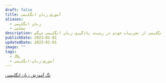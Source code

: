 ```yaml
---
draft: false
title: آموزش زبان انگلیسی
aliases:
  - زبان انگلیسی
  - معلمی
description: به عنوان معلم انگلیسی از تجربیات خودم در زمینه یادگیری زبان انگلیسی میگم.
publishDate: 2023-01-01
updatedDate: 2023-01-01
image: ""
tags:
  - بلاگ
  - آموزش-زبان-انگلیسی
---
```


[تگ آموزش زبان انگلیسی](/tags/آموزش-زبان-انگلیسی)



